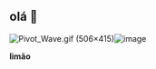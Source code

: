 ## olá 👋
<img src="https://upload.wikimedia.org/wikipedia/commons/c/cd/Pivot_Wave.gif" alt="Pivot_Wave.gif (506×415)"/>![image](https://github.com/andremoreiragoncalves/andremoreiragoncalves/assets/170538673/5548f8f1-f21f-4acc-bb24-b16a5e73f17e)


**limão**

<!DOCTYPE html>
<html lang="en">
  <head>
    <script src="https://cdnjs.cloudflare.com/ajax/libs/p5.js/1.9.4/p5.js"></script>
    <script src="https://cdnjs.cloudflare.com/ajax/libs/p5.js/1.9.4/addons/p5.sound.min.js"></script>
    <link rel="stylesheet" type="text/css" href="style.css">
    <meta charset="utf-8" />

  </head>
  <body>
    <main>
    </main>
    <script src="sketch.js"></script>
  </body>
</html>




